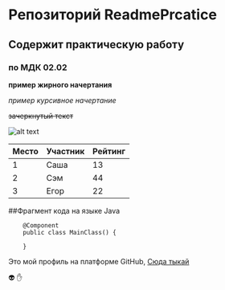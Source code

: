 # Репозиторий ReadmePrcatice

## Содержит практическую работу

### по МДК 02.02 

**пример жирного начертания**

*пример курсивное начертание*

~~зачеркнутый текст~~

![alt text](https://sun9-66.userapi.com/impg/X_SWdSoOXm-baid7r8kvtiNlVteaCmWABFkYYw/nOx-n_mtvPI.jpg?size=687x898&quality=96&sign=806ea87d0d35c87d906327d1ae40aa0c&type=album)


| Место | Участник | Рейтинг |
|-------|----------|---------|
| 1     | Саша     | 13     |
| 2     | Сэм     | 44      |
| 3     | Егор   | 22      |

##Фрагмент кода на языке Java

```
    @Component
    public class MainClass() {

    } 
```

Это мой профиль на платформе GitHub, [Сюда тыкай](https://github.com/dmitrysmn "Ссылка на мою страницу GitHub")

:alien:
:hand:

